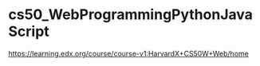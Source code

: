 # cs50_WebProgrammingPythonJavaScript
https://learning.edx.org/course/course-v1:HarvardX+CS50W+Web/home
